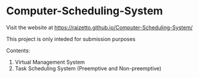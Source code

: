 # Computer-Scheduling-System

Visit the website at https://raizetto.github.io/Computer-Scheduling-System/


This project is only inteded for submission purposes

Contents:
1. Virtual Management System
2. Task Scheduling System (Preemptive and Non-preemptive)
